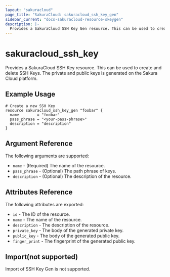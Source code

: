 ```yaml
---
layout: "sakuracloud"
page_title: "SakuraCloud: sakuracloud_ssh_key_gen"
sidebar_current: "docs-sakuracloud-resource-skeygen"
description: |-
  Provides a SakuraCloud SSH Key Gen resource. This can be used to create and delete SSH Keys.
---
```


# sakuracloud\_ssh_key

Provides a SakuraCloud SSH Key resource. This can be used to create and delete SSH Keys.
The private and public keys is generated on the Sakura Cloud platform.

## Example Usage

```hcl
# Create a new SSH Key
resource sakuracloud_ssh_key_gen "foobar" {
  name        = "foobar"
  pass_phrase = "<your-pass-phrase>"
  description = "description"
}
```

## Argument Reference

The following arguments are supported:

* `name` - (Required) The name of the resource.
* `pass_phrase` - (Optional) The path phrase of keys. 
* `description` - (Optional) The description of the resource.

## Attributes Reference

The following attributes are exported:

* `id` - The ID of the resource.
* `name` - The name of the resource.
* `description` - The description of the resource.
* `private_key` - The body of the generated private key. 
* `public_key` - The body of the generated public key. 
* `finger_print` - The fingerprint of the generated public key.

## Import(not supported)

Import of SSH Key Gen is not supported.
